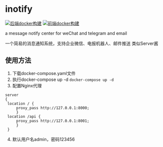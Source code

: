 # inotify
[![后端docker构建](https://github.com/xpnas/Inotify/actions/workflows/dockerservice.yml/badge.svg)](https://github.com/xpnas/Inotify/actions/workflows/dockerservice.yml)
[![前端docker构建](https://github.com/xpnas/Inotify/actions/workflows/dockervue.yml/badge.svg)](https://github.com/xpnas/Inotify/actions/workflows/dockervue.yml)

a message notify center for weChat and telegram and email

一个简易的消息通知系统，支持企业微信、电报机器人、邮件推送
类似Server酱

## 使用方法
  1. 下载docker-compose.yaml文件
  2. 执行docker-compose up -d
    ```
    docker-compose up -d
    ```
  4. 配置Nginx代理
   ```
   server
   {
    location / {
        proxy_pass http://127.0.0.1:8000;
        }
    location /api {
        proxy_pass http://127.0.0.1:8001;
        }
    }
   ```
   4. 默认用户名admin，密码123456

